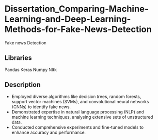 # Dissertation_Comparing-Machine-Learning-and-Deep-Learning-Methods-for-Fake-News-Detection
Fake news Detection
## Libraries
Pandas 
Keras 
Numpy
Nltk

## Description
* Employed diverse algorithms like decision trees, random forests, support vector machines (SVMs), and convolutional neural networks (CNNs) to identify fake news.
* Demonstrated expertise in natural language processing (NLP) and machine learning techniques, analysing extensive sets of unstructured data. 
* Conducted comprehensive experiments and fine-tuned models to enhance accuracy and performance. 
